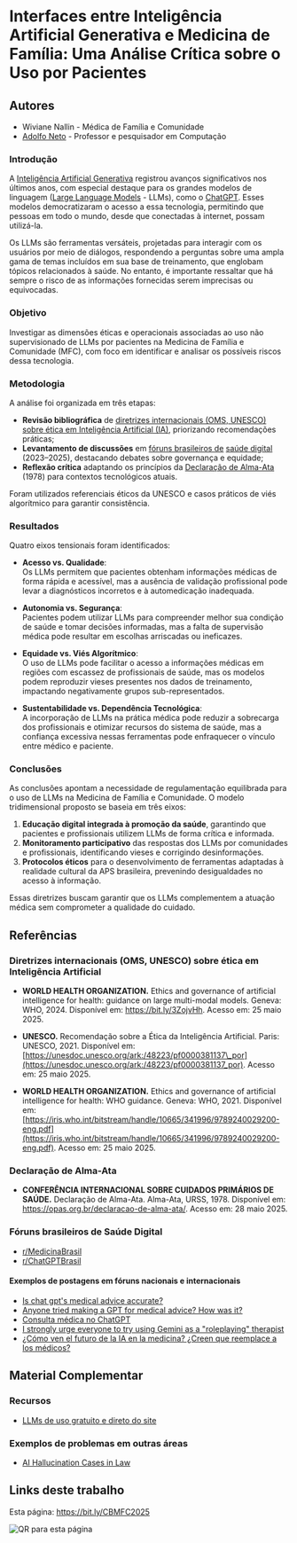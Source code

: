 # Interfaces entre Inteligência Artificial Generativa e Medicina de Família: Uma Análise Crítica sobre o Uso por Pacientes




## Autores

- Wiviane Nallin - Médica de Família e Comunidade
- [Adolfo Neto](https://adolfont.github.io/) - Professor e pesquisador em Computação

### Introdução

A [Inteligência Artificial Generativa](https://en.wikipedia.org/wiki/Generative_artificial_intelligence) registrou avanços significativos nos últimos anos, com especial destaque para os grandes modelos de linguagem ([Large Language Models](https://en.wikipedia.org/wiki/Large_language_model) - LLMs), como o [ChatGPT](https://en.wikipedia.org/wiki/ChatGPT). Esses modelos democratizaram o acesso a essa tecnologia, permitindo que pessoas em todo o mundo, desde que conectadas à internet, possam utilizá-la. 

Os LLMs são ferramentas versáteis, projetadas para interagir com os usuários por meio de diálogos, respondendo a perguntas sobre uma ampla gama de temas incluídos em sua base de treinamento, que englobam tópicos relacionados à saúde. No entanto, é importante ressaltar que há sempre o risco de as informações fornecidas serem imprecisas ou equivocadas.

### Objetivo

Investigar as dimensões éticas e operacionais associadas ao uso não supervisionado de LLMs por pacientes na Medicina de Família e Comunidade (MFC), com foco em identificar e analisar os possíveis riscos dessa tecnologia.

### Metodologia

A análise foi organizada em três etapas:

- **Revisão bibliográfica** de [diretrizes internacionais (OMS, UNESCO) sobre ética em Inteligência Artificial (IA)](#diretrizes-internacionais-oms-unesco-sobre-ética-em-inteligência-artificial), priorizando recomendações práticas;
- **Levantamento de discussões** em [fóruns brasileiros de](#fóruns-brasileiros-de-saúde-digital) [saúde digital](https://en.wikipedia.org/wiki/Digital_health) (2023–2025), destacando debates sobre governança e equidade;
- **Reflexão crítica** adaptando os princípios da [Declaração de Alma-Ata](#declaração-de-alma-ata) (1978) para contextos tecnológicos atuais.

Foram utilizados referenciais éticos da UNESCO e casos práticos de viés algorítmico para garantir consistência.

### Resultados

Quatro eixos tensionais foram identificados:

- **Acesso vs. Qualidade**:  
  Os LLMs permitem que pacientes obtenham informações médicas de forma rápida e acessível, mas a ausência de validação profissional pode levar a diagnósticos incorretos e à automedicação inadequada.

- **Autonomia vs. Segurança**:  
  Pacientes podem utilizar LLMs para compreender melhor sua condição de saúde e tomar decisões informadas, mas a falta de supervisão médica pode resultar em escolhas arriscadas ou ineficazes.

- **Equidade vs. Viés Algorítmico**:  
  O uso de LLMs pode facilitar o acesso a informações médicas em regiões com escassez de profissionais de saúde, mas os modelos podem reproduzir vieses presentes nos dados de treinamento, impactando negativamente grupos sub-representados.

- **Sustentabilidade vs. Dependência Tecnológica**:  
  A incorporação de LLMs na prática médica pode reduzir a sobrecarga dos profissionais e otimizar recursos do sistema de saúde, mas a confiança excessiva nessas ferramentas pode enfraquecer o vínculo entre médico e paciente.

### Conclusões

As conclusões apontam a necessidade de regulamentação equilibrada para o uso de LLMs na Medicina de Família e Comunidade. O modelo tridimensional proposto se baseia em três eixos:

1. **Educação digital integrada à promoção da saúde**, garantindo que pacientes e profissionais utilizem LLMs de forma crítica e informada.
2. **Monitoramento participativo** das respostas dos LLMs por comunidades e profissionais, identificando vieses e corrigindo desinformações.
3. **Protocolos éticos** para o desenvolvimento de ferramentas adaptadas à realidade cultural da APS brasileira, prevenindo desigualdades no acesso à informação.

Essas diretrizes buscam garantir que os LLMs complementem a atuação médica sem comprometer a qualidade do cuidado.


## Referências

### Diretrizes internacionais (OMS, UNESCO) sobre ética em Inteligência Artificial

- **WORLD HEALTH ORGANIZATION.** Ethics and governance of artificial intelligence for health: guidance on large multi-modal models. Geneva: WHO, 2024. Disponível em: <https://bit.ly/3ZojvHh>. Acesso em: 25 maio 2025.

- **UNESCO.** Recomendação sobre a Ética da Inteligência Artificial. Paris: UNESCO, 2021. Disponível em: [https://unesdoc.unesco.org/ark:/48223/pf0000381137\_por](https://unesdoc.unesco.org/ark:/48223/pf0000381137_por). Acesso em: 25 maio 2025.

- **WORLD HEALTH ORGANIZATION.** Ethics and governance of artificial intelligence for health: WHO guidance. Geneva: WHO, 2021. Disponível em: [https://iris.who.int/bitstream/handle/10665/341996/9789240029200-eng.pdf](https://iris.who.int/bitstream/handle/10665/341996/9789240029200-eng.pdf). Acesso em: 25 maio 2025.

### Declaração de Alma-Ata

- **CONFERÊNCIA INTERNACIONAL SOBRE CUIDADOS PRIMÁRIOS DE SAÚDE.** Declaração de Alma-Ata. Alma-Ata, URSS, 1978. Disponível em: <https://opas.org.br/declaracao-de-alma-ata/>. Acesso em: 28 maio 2025.

### Fóruns brasileiros de Saúde Digital

- [r/MedicinaBrasil](https://www.reddit.com/r/MedicinaBrasil/)
- [r/ChatGPTBrasil](https://www.reddit.com/r/ChatGPTBrasil/)


#### Exemplos de postagens em fóruns nacionais e internacionais

- [Is chat gpt's medical advice accurate?](https://www.reddit.com/r/ChatGPT/comments/1iv27a1/is_chat_gpts_medical_advice_accurate/)
- [Anyone tried making a GPT for medical advice? How was it?](https://www.reddit.com/r/OpenAI/comments/1946am3/anyone_tried_making_a_gpt_for_medical_advice_how/)
- [Consulta médica no ChatGPT](https://www.reddit.com/r/ChatGPT/comments/1ipi8kd/consulta_m%C3%A9dica_no_chatgpt/)
- [I strongly urge everyone to try using Gemini as a "roleplaying" therapist](https://www.reddit.com/r/GeminiAI/comments/1jy37k2/i_strongly_urge_everyone_to_try_using_gemini_as_a/)
- [¿Cómo ven el futuro de la IA en la medicina? ¿Creen que reemplace a los médicos?](https://www.reddit.com/r/OpinionesPolemicas/comments/1k34w48/c%C3%B3mo_ven_el_futuro_de_la_ia_en_la_medicina_creen/)



## Material Complementar

### Recursos
- [LLMs de uso gratuito e direto do site](https://adolfont.github.io//teaching/metodosageis/recursos/llms)

### Exemplos de problemas em outras áreas

- [AI Hallucination Cases in Law](https://simonwillison.net/2025/May/25/ai-hallucination-cases/)


## Links deste trabalho

Esta página: <https://bit.ly/CBMFC2025>

![QR para esta página](https://github.com/user-attachments/assets/e819db2e-a3b2-410b-ae8d-5d76793a3681)
